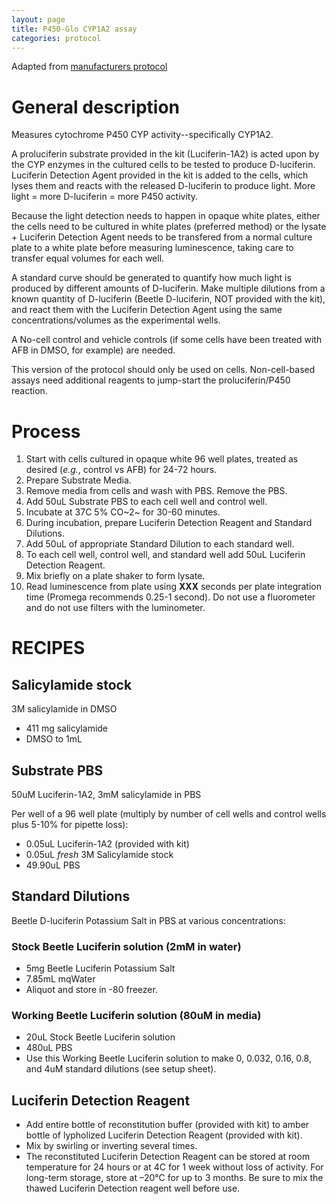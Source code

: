 ```yaml
---
layout: page
title: P450-Glo CYP1A2 assay
categories: protocol
---
```


Adapted from [manufacturers protocol][1]

# General description

Measures cytochrome P450 CYP activity--specifically CYP1A2.

A proluciferin substrate provided in the kit (Luciferin-1A2) is acted upon by the CYP enzymes in the cultured cells to be tested to produce D-luciferin. Luciferin Detection Agent  provided in the kit is added to the cells, which lyses them and reacts with the released D-luciferin to produce light. More light = more D-luciferin = more P450 activity.

Because the light detection needs to happen in opaque white plates, either the cells need to be cultured in white plates (preferred method) or the lysate + Luciferin Detection Agent needs to be transfered from a normal culture plate to a white plate before measuring luminescence, taking care to transfer equal volumes for each well.

A standard curve should be generated to quantify how much light is produced by different amounts of D-luciferin. Make multiple dilutions from a known quantity of D-luciferin (Beetle D-luciferin, NOT provided with the kit), and react them with the Luciferin Detection Agent using the same concentrations/volumes as the experimental wells.

A No-cell control and vehicle controls (if some cells have been treated with AFB in DMSO, for example) are needed.

This version of the protocol should only be used on cells. Non-cell-based assays need additional reagents to jump-start the proluciferin/P450 reaction.


# Process

1. Start with cells cultured in opaque white 96 well plates, treated as desired (_e.g._, control vs AFB) for 24-72 hours.
1. Prepare Substrate Media.
1. Remove media from cells and wash with PBS. Remove the PBS.
1. Add 50uL Substrate PBS to each cell well and control well.
1. Incubate at 37C 5% CO~2~ for 30-60 minutes.
1. During incubation, prepare Luciferin Detection Reagent and Standard Dilutions.
1. Add 50uL of appropriate Standard Dilution to each standard well.
1. To each cell well, control well, and standard well add 50uL Luciferin Detection Reagent.
1. Mix briefly on a plate shaker to form lysate.
1. Read luminescence from plate using __XXX__ seconds per plate integration time (Promega recommends 0.25-1 second). Do not use a fluorometer and do not use filters with the luminometer.


# RECIPES

## Salicylamide stock
3M salicylamide in DMSO

  * 411 mg salicylamide
  * DMSO to 1mL

## Substrate PBS
50uM Luciferin-1A2, 3mM salicylamide in PBS

Per well of a 96 well plate (multiply by number of cell wells and control wells plus 5-10% for pipette loss):
  * 0.05uL Luciferin-1A2 (provided with kit)
  * 0.05uL _fresh_ 3M Salicylamide stock
  * 49.90uL PBS

## Standard Dilutions
Beetle D-luciferin Potassium Salt in PBS at various concentrations:

### Stock Beetle Luciferin solution (2mM in water)

  * 5mg Beetle Luciferin Potassium Salt
  * 7.85mL mqWater
  * Aliquot and store in -80 freezer.

### Working Beetle Luciferin solution (80uM in media)

  * 20uL Stock Beetle Luciferin solution
  * 480uL PBS
  * Use this Working Beetle Luciferin solution to make 0, 0.032, 0.16, 0.8, and 4uM standard dilutions (see setup sheet).

## Luciferin Detection Reagent

  * Add entire bottle of reconstitution buffer (provided with kit) to amber bottle of lypholized Luciferin Detection Reagent (provided with kit).
  * Mix by swirling or inverting several times.
  * The reconstituted Luciferin Detection Reagent can be stored at room temperature for 24 hours or at 4C for 1 week without loss of activity. For long-term storage, store at –20°C for up to 3 months. Be sure to mix the thawed Luciferin Detection reagent well before use.

[1]: https://www.promega.com/-/media/files/resources/protocols/technical-bulletins/101/p450-glo-assays-protocol.pdf?la=en
